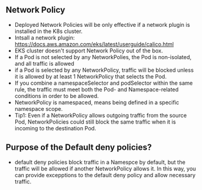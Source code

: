 
## Network Policy
- Deployed Network Policies will be only effective if a network plugin is installed in the K8s cluster.
- Intsall a network plugin: https://docs.aws.amazon.com/eks/latest/userguide/calico.html
- EKS cluster doesn't support Network Policy out of the box.
- If a Pod is not selected by any NetworkPolies, the Pod is non-isolated, and all traffic is allowed
- if a Pod is selected by any NetworkPolicy, traffic will be blocked unless it is allowed by at least 1 NetworkPolicy that selects the Pod.
- If you combine a namespaceSelector and podSelector within the same rule, the traffic must meet both the Pod- and Namespace-related conditions in order to be allowed.
- NetworkPolicy is namespaced, means being defined in a specific namespace scope.
- Tip1: Even if a NetworkPolicy allows outgoing traffic from the source Pod, NetworkPolicies could still block the same traffic when it is incoming to the destination Pod.
## Purpose of the Default deny policies?
- default deny policies block traffic in a Namespce by default, but the traffic will be allowed if another NetworkPolicy allows it. In this way, you can provide excepptions to the default deny policy and allow necessary traffic.
